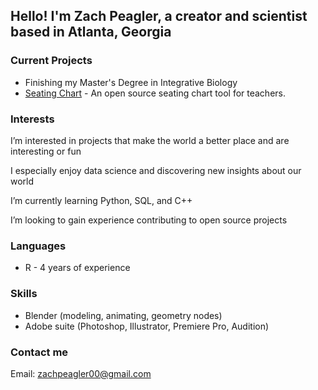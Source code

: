 
## Hello! I'm Zach Peagler, a creator and scientist based in Atlanta, Georgia

### Current Projects
- Finishing my Master's Degree in Integrative Biology
- [Seating Chart](https://www.github.com/zachpeagler/SeatingChart) - An open source seating chart tool for teachers.

### Interests
I’m interested in projects that make the world a better place and are interesting or fun

I especially enjoy data science and discovering new insights about our world

I’m currently learning Python, SQL, and C++

I’m looking to gain experience contributing to open source projects

### Languages
- R - 4 years of experience
  
### Skills
- Blender (modeling, animating, geometry nodes)
- Adobe suite (Photoshop, Illustrator, Premiere Pro, Audition)
  
### Contact me

Email: zachpeagler00@gmail.com

<!--
**zachpeagler/zachpeagler** is a ✨ _special_ ✨ repository because its `README.md` (this file) appears on your GitHub profile.

Here are some ideas to get you started:

- 🔭 I’m currently working on ...
- 🌱 I’m currently learning ...
- 👯 I’m looking to collaborate on ...
- 🤔 I’m looking for help with ...
- 💬 Ask me about ...
- 📫 How to reach me: ...
- 😄 Pronouns: ...
- ⚡ Fun fact: ...
-->
